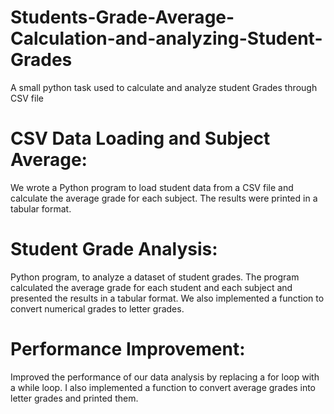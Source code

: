 # Students-Grade-Average-Calculation-and-analyzing-Student-Grades
A small python task used to calculate and analyze student Grades through CSV file
# CSV Data Loading and Subject Average:  
We wrote a Python program to load student data from a CSV file and calculate the average grade for each subject. The results were printed in a tabular format.
# Student Grade Analysis: 
Python program, to analyze a dataset of student grades. The program calculated the average grade for each student and each subject and presented the results in a tabular format. We 
also implemented a function to convert numerical grades to letter grades.
# Performance Improvement: 

Improved the performance of our data analysis by replacing a for loop with a while loop. I also implemented a function to convert average grades into letter grades and printed them.
